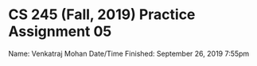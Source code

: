 # CS 245 (Fall, 2019) Practice Assignment 05


Name: Venkatraj Mohan
Date/Time Finished: September 26, 2019 7:55pm
